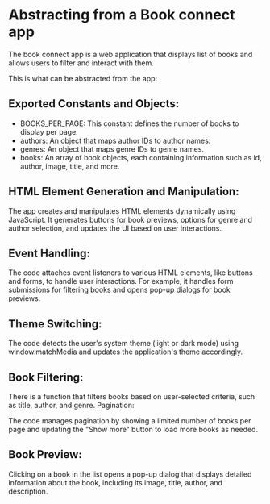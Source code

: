 # Abstracting from a Book connect app

The book connect app is a web application that displays list of books and allows users to filter and interact with them.

This is what can be abstracted from the app:

 ## Exported Constants and Objects:

- BOOKS_PER_PAGE: This constant defines the number of books to display per page.
- authors: An object that maps author IDs to author names.
- genres: An object that maps genre IDs to genre names.
- books: An array of book objects, each containing information such as id, author, image, title, and more.

## HTML Element Generation and Manipulation:

 The app creates and manipulates HTML elements dynamically using JavaScript. It generates buttons for book previews, options for genre and author selection, and updates the UI based on user interactions.

## Event Handling:

The code attaches event listeners to various HTML elements, like buttons and forms, to handle user interactions. For example, it handles form submissions for filtering books and opens pop-up dialogs for book previews.


## Theme Switching:

The code detects the user's system theme (light or dark mode) using window.matchMedia and updates the application's theme accordingly.


## Book Filtering:

There is a function that filters books based on user-selected criteria, such as title, author, and genre.
Pagination:

The code manages pagination by showing a limited number of books per page and updating the "Show more" button to load more books as needed.


## Book Preview:

Clicking on a book in the list opens a pop-up dialog that displays detailed information about the book, including its image, title, author, and description.